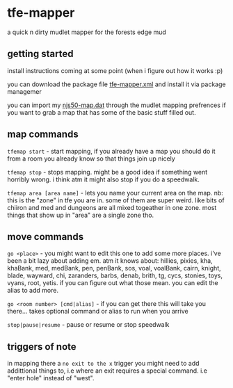 # tfe-mapper
a quick n dirty mudlet mapper for the forests edge mud

## getting started

install instructions coming at some point (when i figure out how it works :p)

you can download the package file [tfe-mapper.xml](https://github.com/njs50/tfe-mapper/raw/master/njs50-mapper.xml) and install it via package managemer

you can import my [njs50-map.dat](https://github.com/njs50/tfe-mapper/raw/master/njs50-map.dat) through the mudlet mapping prefrences if you want to grab a map that has some of the basic stuff filled out.

## map commands

`tfemap start` - start mapping, if you already have a map you should do it from a room you already know so that things join up nicely

`tfemap stop` - stops mapping. might be a good idea if something went horribly wrong. i think atm it might also stop if you do a speedwalk.

`tfemap area [area name]` - lets you name your current area on the map. nb: this is the "zone" in tfe you are in. some of them are super weird. like bits of chiiron and med and dungeons are all mixed togeather in one zone. most things that show up in "area" are a single zone tho.

## move commands

`go <place>` - you might want to edit this one to add some more places. i've been a bit lazy about adding em. atm it knows about: hillies, pixies, kha, khaBank, med, medBank, pen, penBank, sos, voal, voalBank, cairn, knight, blade, wayward, chi, zaranders, barbs, denab, brith, tg, cycs, stonies, toys, vyans, root, yetis. if you can figure out what those mean. you can edit the alias to add more.

`go <room number> [cmd|alias]` - if you can get there this will take you there... takes optional command or alias to run when you arrive

`stop|pause|resume` - pause or resume or stop speedwalk


## triggers of note

in mapping there a `no exit to the x` trigger you might need to add addittional things to, i.e where an exit requires a special command. i.e "enter hole" instead of "west".




